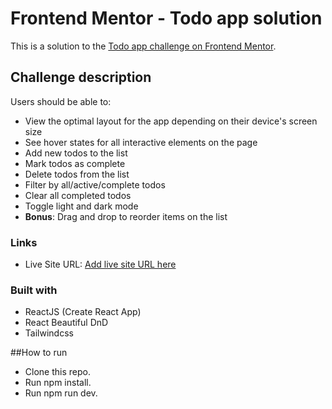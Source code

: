 # Frontend Mentor - Todo app solution

This is a solution to the [Todo app challenge on Frontend Mentor](https://www.frontendmentor.io/challenges/todo-app-Su1_KokOW).

## Challenge description

Users should be able to:

- View the optimal layout for the app depending on their device's screen size
- See hover states for all interactive elements on the page
- Add new todos to the list
- Mark todos as complete
- Delete todos from the list
- Filter by all/active/complete todos
- Clear all completed todos
- Toggle light and dark mode
- **Bonus**: Drag and drop to reorder items on the list


### Links
- Live Site URL: [Add live site URL here](https://todopalomino.netlify.app/)



### Built with

- ReactJS (Create React App)
- React Beautiful DnD
- Tailwindcss

##How to run
- Clone this repo.
- Run npm install.
- Run npm run dev.
